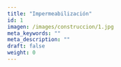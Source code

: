 ```yaml
---
title: "Impermeabilización"
id: 1
imagen: /images/construccion/1.jpg
meta_keywords: ""
meta_description: ""
draft: false
weight: 0
---
```

